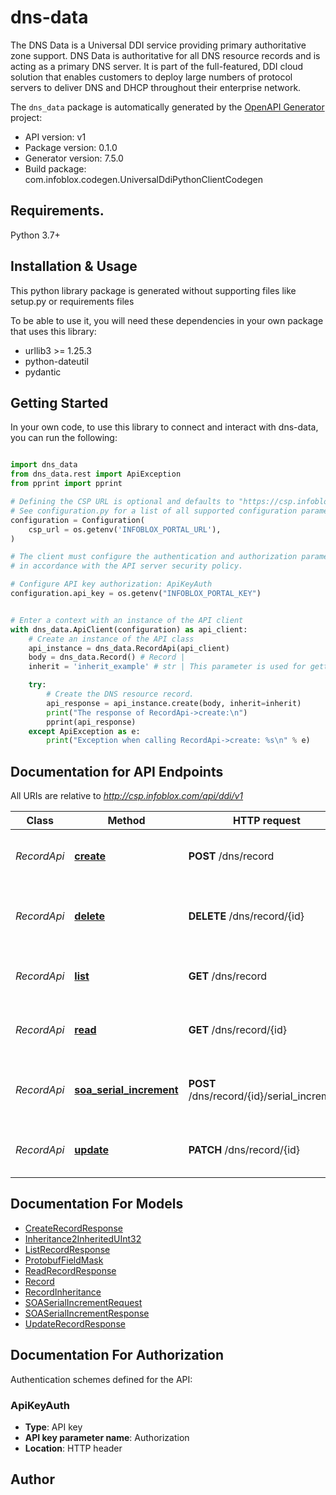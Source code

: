 # dns-data
The DNS Data is a Universal DDI service providing primary authoritative zone support. DNS Data is authoritative for all DNS resource records and is acting as a primary DNS server. It is part of the full-featured, DDI cloud solution that enables customers to deploy large numbers of protocol servers to deliver DNS and DHCP throughout their enterprise network.   

The `dns_data` package is automatically generated by the [OpenAPI Generator](https://openapi-generator.tech) project:

- API version: v1
- Package version: 0.1.0
- Generator version: 7.5.0
- Build package: com.infoblox.codegen.UniversalDdiPythonClientCodegen

## Requirements.

Python 3.7+

## Installation & Usage

This python library package is generated without supporting files like setup.py or requirements files

To be able to use it, you will need these dependencies in your own package that uses this library:

* urllib3 >= 1.25.3
* python-dateutil
* pydantic

## Getting Started

In your own code, to use this library to connect and interact with dns-data,
you can run the following:

```python

import dns_data
from dns_data.rest import ApiException
from pprint import pprint

# Defining the CSP URL is optional and defaults to "https://csp.infoblox.com"
# See configuration.py for a list of all supported configuration parameters.
configuration = Configuration(
    csp_url = os.getenv('INFOBLOX_PORTAL_URL'),
)

# The client must configure the authentication and authorization parameters
# in accordance with the API server security policy.

# Configure API key authorization: ApiKeyAuth
configuration.api_key = os.getenv("INFOBLOX_PORTAL_KEY")


# Enter a context with an instance of the API client
with dns_data.ApiClient(configuration) as api_client:
    # Create an instance of the API class
    api_instance = dns_data.RecordApi(api_client)
    body = dns_data.Record() # Record | 
    inherit = 'inherit_example' # str | This parameter is used for getting inheritance_sources. (optional)

    try:
        # Create the DNS resource record.
        api_response = api_instance.create(body, inherit=inherit)
        print("The response of RecordApi->create:\n")
        pprint(api_response)
    except ApiException as e:
        print("Exception when calling RecordApi->create: %s\n" % e)

```

## Documentation for API Endpoints

All URIs are relative to *http://csp.infoblox.com/api/ddi/v1*

Class | Method | HTTP request | Description
------------ | ------------- | ------------- | -------------
*RecordApi* | [**create**](dns_data/docs/RecordApi.md#create) | **POST** /dns/record | Create the DNS resource record.
*RecordApi* | [**delete**](dns_data/docs/RecordApi.md#delete) | **DELETE** /dns/record/{id} | Move the DNS resource record to recycle bin.
*RecordApi* | [**list**](dns_data/docs/RecordApi.md#list) | **GET** /dns/record | Retrieve DNS resource records.
*RecordApi* | [**read**](dns_data/docs/RecordApi.md#read) | **GET** /dns/record/{id} | Retrieve the DNS resource record.
*RecordApi* | [**soa_serial_increment**](dns_data/docs/RecordApi.md#soa_serial_increment) | **POST** /dns/record/{id}/serial_increment | Increment serial number for the SOA record.
*RecordApi* | [**update**](dns_data/docs/RecordApi.md#update) | **PATCH** /dns/record/{id} | Update the DNS resource record.


## Documentation For Models

 - [CreateRecordResponse](dns_data/docs/CreateRecordResponse.md)
 - [Inheritance2InheritedUInt32](dns_data/docs/Inheritance2InheritedUInt32.md)
 - [ListRecordResponse](dns_data/docs/ListRecordResponse.md)
 - [ProtobufFieldMask](dns_data/docs/ProtobufFieldMask.md)
 - [ReadRecordResponse](dns_data/docs/ReadRecordResponse.md)
 - [Record](dns_data/docs/Record.md)
 - [RecordInheritance](dns_data/docs/RecordInheritance.md)
 - [SOASerialIncrementRequest](dns_data/docs/SOASerialIncrementRequest.md)
 - [SOASerialIncrementResponse](dns_data/docs/SOASerialIncrementResponse.md)
 - [UpdateRecordResponse](dns_data/docs/UpdateRecordResponse.md)


<a id="documentation-for-authorization"></a>
## Documentation For Authorization


Authentication schemes defined for the API:
<a id="ApiKeyAuth"></a>
### ApiKeyAuth

- **Type**: API key
- **API key parameter name**: Authorization
- **Location**: HTTP header


## Author




